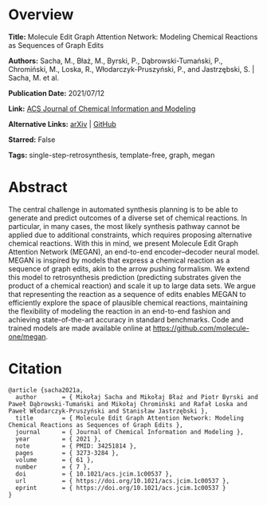 # Overview
**Title:**
Molecule Edit Graph Attention Network: Modeling Chemical Reactions as Sequences of Graph Edits

**Authors:**
Sacha, M., Błaż, M., Byrski, P., Dąbrowski-Tumański, P., Chromiński, M., Loska, R., Włodarczyk-Pruszyński, P., and Jastrzębski, S. |
Sacha, M. et al.

**Publication Date:**
2021/07/12

**Link:**
[ACS Journal of Chemical Information and Modeling](https://pubs.acs.org/doi/10.1021/acs.jcim.1c00537)

**Alternative Links:**
[arXiv](https://arxiv.org/abs/2006.15426v2) |
[GitHub](https://github.com/molecule-one/megan)

**Starred:**
False

**Tags:**
single-step-retrosynthesis, template-free, graph, megan


# Abstract
The central challenge in automated synthesis planning is to be able to generate and predict outcomes of a diverse set of chemical reactions.
In particular, in many cases, the most likely synthesis pathway cannot be applied due to additional constraints, which requires proposing alternative chemical reactions.
With this in mind, we present Molecule Edit Graph Attention Network (MEGAN), an end-to-end encoder–decoder neural model.
MEGAN is inspired by models that express a chemical reaction as a sequence of graph edits, akin to the arrow pushing formalism.
We extend this model to retrosynthesis prediction (predicting substrates given the product of a chemical reaction) and scale it up to large data sets.
We argue that representing the reaction as a sequence of edits enables MEGAN to efficiently explore the space of plausible chemical reactions, maintaining the flexibility of modeling the reaction in an end-to-end fashion and achieving state-of-the-art accuracy in standard benchmarks.
Code and trained models are made available online at https://github.com/molecule-one/megan.


# Citation
```
@article {sacha2021a,
  author       = { Mikołaj Sacha and Mikołaj Błaż and Piotr Byrski and Paweł Dąbrowski-Tumański and Mikołaj Chromiński and Rafał Loska and Paweł Włodarczyk-Pruszyński and Stanisław Jastrzębski },
  title        = { Molecule Edit Graph Attention Network: Modeling Chemical Reactions as Sequences of Graph Edits },
  journal      = { Journal of Chemical Information and Modeling },
  year         = { 2021 },
  note         = { PMID: 34251814 },
  pages        = { 3273-3284 },
  volume       = { 61 },
  number       = { 7 },
  doi          = { 10.1021/acs.jcim.1c00537 },
  url          = { https://doi.org/10.1021/acs.jcim.1c00537 },
  eprint       = { https://doi.org/10.1021/acs.jcim.1c00537 }
}
```
